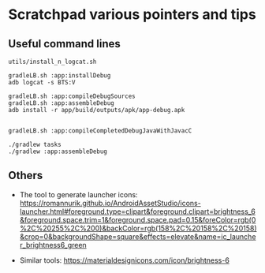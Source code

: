 # Scratchpad various pointers and tips

## Useful command lines
  
```
utils/install_n_logcat.sh

gradleLB.sh :app:installDebug
adb logcat -s BTS:V

gradleLB.sh :app:compileDebugSources
gradleLB.sh :app:assembleDebug
adb install -r app/build/outputs/apk/app-debug.apk


gradleLB.sh :app:compileCompletedDebugJavaWithJavacC

./gradlew tasks
./gradlew :app:assembleDebug
```

## Others
- The tool to generate launcher icons: 
https://romannurik.github.io/AndroidAssetStudio/icons-launcher.html#foreground.type=clipart&foreground.clipart=brightness_6&foreground.space.trim=1&foreground.space.pad=0.15&foreColor=rgb(0%2C%20255%2C%200)&backColor=rgb(158%2C%20158%2C%20158)&crop=0&backgroundShape=square&effects=elevate&name=ic_launcher_brightness6_green

- Similar tools: https://materialdesignicons.com/icon/brightness-6
